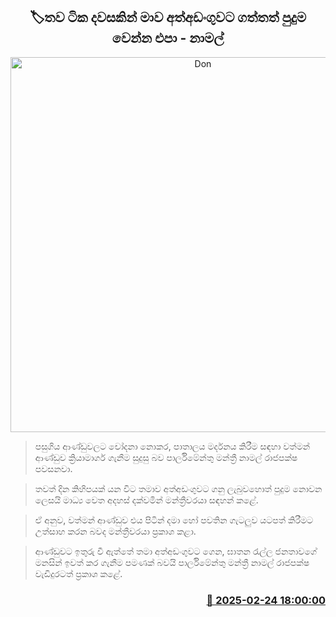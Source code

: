 <p align='center'><b><h2 align='center' title='Don't be surprised if I am arrested in a few days - Namal'>🏷තව ටික දවසකින් මාව අත්අඩංගුවට ගත්තත් පුදුම වෙන්න එපා - නාමල් </h2></b></p>
<p align='center'><img src='https://helakuru.sgp1.cdn.digitaloceanspaces.com/esana/images/lib/namal-rajapaksha-mm.jpg' width='600' alt='Don't be surprised if I am arrested in a few days - Namal'></p>

> පසුගිය ආණ්ඩුවලට චෝදනා නොකර, පාතාලය මර්දනය කිරීම සඳහා වත්මන් ආණ්ඩුව ක්‍රියාමාර්ග ගැනීම සුදුසු බව පාර්ලිමේන්තු මන්ත්‍රී නාමල් රාජපක්ෂ පවසනවා.

> තවත් දින කිහිපයක් යන විට තමාව අත්අඩංගුවට ගනු ලැබුවහොත් පුදුම නොවන ලෙසයි මාධ්‍ය වෙත අදහස් දක්වමින් මන්ත්‍රීවරයා සඳහන් කළේ.

> ඒ අනුව, වත්මන් ආණ්ඩුව එය පිටින් දමා හෝ පවතින ගැටලුව යටපත් කිරීමට උත්සාහ කරන බවද මන්ත්‍රීවරයා ප්‍රකාශ කළා.

> ආණ්ඩුවට ඉතුරු වී ඇත්තේ තමා අත්අඩංගුවට ගෙන, ඝාතන රැල්ල ජනතාවගේ මනසින් ඉවත් කර ගැනීම පමණක් බවයි පාර්ලිමේන්තු මන්ත්‍රී නාමල් රාජපක්ෂ වැඩිදුරටත් ප්‍රකාශ කළේ. 



<h3 align='right'><a href='https://www.helakuru.lk/esana/p/107756/'>📅 2025-02-24 18:00:00</a></h3>
